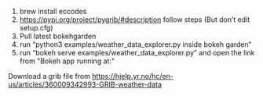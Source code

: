 1) brew install eccodes
2) https://pypi.org/project/pygrib/#description follow steps (But don’t edit setup.cfg)
3) Pull latest bokehgarden
4) run “python3 examples/weather_data_explorer.py inside bokeh garden”
5) run “bokeh serve examples/weather_data_explorer.py” and open the link from "Bokeh app running at:"

Download a grib file from https://hjelp.yr.no/hc/en-us/articles/360009342993-GRIB-weather-data
